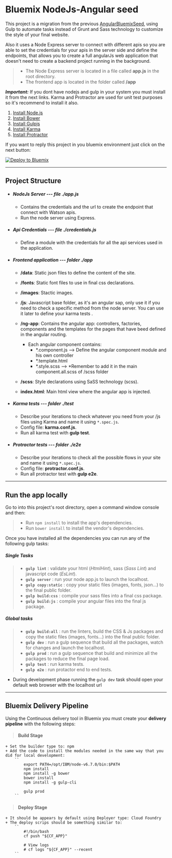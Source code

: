 # Bluemix NodeJs-Angular seed

This project is a migration from the previous [AngularBluemixSeed][], using Gulp to automate tasks instead of Grunt and Sass technology to customize the style of your final website. 

Also it uses a Node Express server to connect with different apis so you are able to set the credentials for your apis in the server side and define the endpoints, that allows you to create a full angularJs web application that doesn't need to create a backend project running in the background.


>   + The Node Express server is located in a file called **app.js** in the root directory.
>   + The frontend app is located in the folder called **/app** 


__*Important:*__ If you dont have nodejs and gulp in your system you must install it from the next links. Karma and Protractor are used for unit test purposes so it's recommend to install it also.

1. [Install Node.js][]
2. [Install Bower][]
3. [Install Gulpjs][]
4. [Install Karma][]
5. [Install Protractor][]

If you want to reply this project in you bluemix environment just click on the next button:

[![Deploy to Bluemix](https://bluemix.net/deploy/button.png)](https://bluemix.net/deploy?repository=https://github.com/rubengmz/bluemix-nodeangularseed-gulp)

----------------------------------

## Project Structure
+ ##### NodeJs Server --- file ./app.js
    + Contains the credentials and the url to create the endpoint that connect with Watson apis.
    + Run the node server using Express.

+ ##### Api Credentials --- file ./credentials.js
    + Define a module with the credentials for all the api services used in the application.

+ ##### Frontend application --- folder ./app
    + **/data**: Static json files to define the content of the site.
    + **/fonts**: Static font files to use in final css declarations.
    + **/images**: Stactic images.
    + **/js**: Javascript base folder, as it's an angular sap, only use it if you need to check a specific method from the node server. You can use it later to define your karma tests .
    + **/ng-app**: Contains the angular app: controllers, factories, components and the templates for the pages that have beed defined in the angular routing.
        
        + Each angular component contains: 
            + *.component.js --> Define the angular component module and his own controller
            + *.template.html 
            + *.style.scss --> *Remember to add it in the main component.all.scss of /scss folder

    + **/scss**: Style declarations using SaSS technology (scss).
    + **index.html**: Main html view where the angular app is injected.

+ ##### Karma tests --- folder ./test
    + Describe your iterations to check whatever you need from your /js files using Karma and name it using `*.spec.js`.
    + Config file: **karma.conf.js**.
    + Run all karma test with **gulp test**.

+ ##### Protractor tests --- folder ./e2e
    + Describe your iterations to check all the possible flows in your site and name it using `*.spec.js`.
    + Config file: **protractor.conf.js**.
    + Run all protractor test with **gulp e2e**.

----------------------------------

## Run the app locally

Go to into this project's root directory, open a command window console and then:
> + Run `npm install` to install the app's dependencies.
> + Run `bower install` to install the vendor's dependencies.
 
Once you have installed all the dependencies you can run any of the following gulp tasks:

##### Single Tasks

> + **`gulp lint`** : validate your html (*HtmlHint*), sass (*Sass Lint*)  and javascript code (*EsLint*).
> + **`gulp server`** : run your node app.js to launch the localhost.
> + **`gulp copy:static`** : copy your static files (images, fonts, json...) to the final public folder.
> + **`gulp build:css`** : compile your sass files into a final css package.
> + **`gulp build:js`** : compile your angular files into the final js package.


##### Global tasks

> + **`gulp build:all`** : run the linters, build the CSS & Js packages and copy the static files (images, fonts...) into the final public folder.
> + **`gulp dev`** : run a gulp sequence that build all the packages, watch for changes and launch the localhost.
> + **`gulp prod`** : run a gulp sequence that build and minimize all the packages to reduce the final page load.
> + **`gulp test`** : run karma tests.
> + **`gulp e2e`** : run protactor end to end tests.

+ During development phase running the `gulp dev` task should open your default web browser with the localhost url


----------------------------------

## Bluemix Delivery Pipeline

Using the Continuous delivery tool in Bluemix you must create your **delivery pipeline** with the following steps:
> #### Build Stage
    + Set the builder type to: npm
    + Add the code to install the modules needed in the same way that you did for local development:
        ``
            export PATH=/opt/IBM/node-v6.7.0/bin:$PATH
            npm install
            npm install -g bower
            bower install
            npm install -g gulp-cli

            gulp prod
        ``
> #### Deploy Stage
    + It should be appears by default using Deployer type: Cloud Foundry
    + The deploy scrips should be something similar to: 
        `` 
            #!/bin/bash
            cf push "${CF_APP}"

            # View logs
            # cf logs "${CF_APP}" --recent
        `` 


[Install Node.js]: https://nodejs.org/en/download/
[Install Bower]: https://bower.io/
[Install Gulpjs]: http://gulpjs.com/
[Install Karma]: https://karma-runner.github.io/1.0/index.html
[Install Protractor]: http://www.protractortest.org/#/
[AngularBluemixSeed]: https://github.com/larshnordli/AngularBluemixSeed

